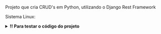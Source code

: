Projeto que cria CRUD's em Python, utilizando o Django Rest Framework

Sistema Linux:

<details>
  <summary><strong>‼️ Para testar o código do projeto </strong></summary>
    
1. Clone o repositório
    * `git clone git@github.com:VictorMartinsDuarte/django_rest_api.git`.
    * Entre na pasta do repositório que você acabou de clonar:
    * `cd django_rest_api`

2. Configure o Ambiente Virtual
    * Crie o ambiente, rode dentro da pasta raiz do projeto:
    * `python3 -m venv venv`
    * Ative-o:
    * `source venv/bin/activate`

3. Instalando as dependências
    * `pip install -r requirements.txt`

4. Crie e popule o banco de dados
    * Credenciais user e senha ou env auto:
    * Acesse a pasta backend:
    * `cd backend/`
    * Rode o arquivo mysql_db.py:
    * `python main/mysql_db.py`
    * Popule rodando os seguintes comandos em sequência:
    * `python manage.py makemigrations`
    * `python manage.py migrate`
    * `python manage.py loaddata imovel anuncio reserva`

5. Inicie o servidor localmente
    * `python manage.py runserver 8000`

6. Acesse o backend pelo navegador
    * Utilizando os templates do rest_framework:
    * `http://localhost:8000/imoveis/`
    * Rotas possíveis no arquivo 'urls.py' dentro da pasta 'api'
<details>